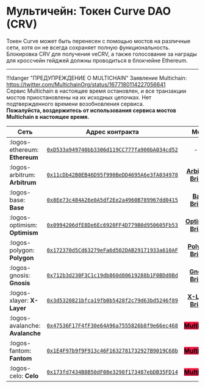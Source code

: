 <h1>Мультичейн: Токен Curve DAO (CRV)</h1>

Токен Curve может быть перенесен с помощью мостов на различные сети, хотя он не всегда сохраняет полную функциональность. Блокировка CRV для получения veCRV, а также голосование за награды для кроссчейн гейджей должны проводиться в блокчейне Ethereum.

---

!!!danger "ПРЕДУПРЕЖДЕНИЕ О MULTICHAIN"
    Заявление Multichain: https://twitter.com/MultichainOrg/status/1677180114227056641  
    Сервис Multichain в настоящее время остановлен, и все транзакции мостов приостановлены на их исходных цепочках. 
    Нет подтвержденного времени возобновления сервиса.  
    **Пожалуйста, воздержитесь от использования сервиса мостов Multichain в настоящее время.**

| Сеть | Адрес контракта | Мост |
| ------- | :--------------: | :----: |
| :logos-ethereum: **Ethereum** | [`0xD533a949740bb3306d119CC777fa900bA034cd52`](https://etherscan.io/token/0xd533a949740bb3306d119cc777fa900ba034cd52) | --- |
| :logos-arbitrum: **Arbitrum** | [`0x11cDb42B0EB46D95f990BeDD4695A6e3fA034978`](https://arbiscan.io/address/0x11cDb42B0EB46D95f990BeDD4695A6e3fA034978) | [**Arbitrum Bridge**](https://bridge.arbitrum.io/)​ |
| :logos-base: **Base** | [`0x8Ee73c484A26e0A5df2Ee2a4960B789967dd0415`](https://basescan.org/address/0x8Ee73c484A26e0A5df2Ee2a4960B789967dd0415) | [**Base Bridge**](https://bridge.base.org/deposit) |
| :logos-optimism: **Optimism** | [`0x0994206dfE8De6Ec6920FF4D779B0d950605Fb53`](https://optimistic.etherscan.io/address/0x0994206dfe8de6ec6920ff4d779b0d950605fb53) | [**Optimism Bridge**](https://app.optimism.io/bridge) |
| :logos-polygon: **Polygon** | [`0x172370d5Cd63279eFa6d502DAB29171933a610AF`](https://polygonscan.com/address/0x172370d5cd63279efa6d502dab29171933a610af) | [**Polygon Bridge**](https://wallet.polygon.technology/bridge/)​ |
| :logos-gnosis: **Gnosis** | [`0x712b3d230F3C1c19db860d80619288b1F0BDd0Bd`](https://gnosisscan.io/address/0x712b3d230f3c1c19db860d80619288b1f0bdd0bd) | [**Gnosis Bridge**](https://bridge.gnosischain.com/)​ |
| :logos-xlayer: **X-Layer** | [`0x3d5320821bfca19fb0b5428f2c79d63bd5246f89`](https://www.okx.com/web3/explorer/xlayer/address/0x3d5320821bfca19fb0b5428f2c79d63bd5246f89) | [**X-Layer Bridge**](https://www.okx.com/xlayer/bridge)​ |
| :logos-avalanche: **Avalanche**​ | [`0x47536F17F4fF30e64A96a7555826b8f9e66ec468`](https://snowtrace.io/address/0x47536f17f4ff30e64a96a7555826b8f9e66ec468) | [**<mark style="background-color: #f31743; color: black">Multichain</mark>**](https://multichain.org/)​ |
| :logos-fantom: **Fantom**​ | [`0x1E4F97b9f9F913c46F1632781732927B9019C68b`](https://ftmscan.com/address/0x1e4f97b9f9f913c46f1632781732927b9019c68b) | [**<mark style="background-color: #f31743; color: black">Multichain</mark>**](https://multichain.org/)​ |
| :logos-celo: **Celo**​ | [`0x173fd7434B8B50dF08e3298f173487ebDB35FD14`](https://explorer.celo.org/mainnet/address/0x173fd7434b8b50df08e3298f173487ebdb35fd14) | [**<mark style="background-color: #f31743; color: black">Multichain</mark>**](https://multichain.org/)​ |
